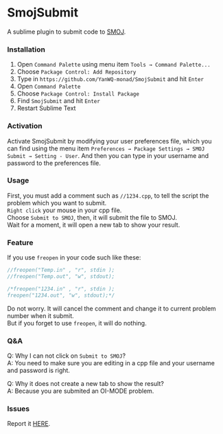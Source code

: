 # SmojSubmit
A sublime plugin to submit code to [SMOJ](http://smoj.nhedu.net).
  
### Installation
1. Open `Command Palette` using menu item `Tools → Command Palette...`
2. Choose `Package Control: Add Repository`
3. Type in `https://github.com/YanWQ-monad/SmojSubmit` and hit `Enter`
4. Open `Command Palette`
5. Choose `Package Control: Install Package`
6. Find `SmojSubmit` and hit `Enter`
7. Restart Sublime Text

### Activation
Activate SmojSubmit by modifying your user preferences file, which you can find using the menu item `Preferences → Package Settings → SMOJ Submit → Setting - User`.
And then you can type in your username and password to the preferences file.

### Usage
First, you must add a comment such as `//1234.cpp`, to tell the script the problem which you want to submit.  
`Right click` your mouse in your cpp file.  
Choose `Submit to SMOJ`, then, it will submit the file to SMOJ.  
Wait for a moment, it will open a new tab to show your result.

### Feature
If you use `freopen` in your code such like these:
``` C++
//freopen("Temp.in" , "r", stdin );
//freopen("Temp.out", "w", stdout);
```
``` C++
/*freopen("1234.in" , "r", stdin );
freopen("1234.out", "w", stdout);*/
```
Do not worry. It will cancel the comment and change it to current problem number when it submit.  
But if you forget to use `freopen`, it will do nothing.

### Q&A
Q: Why I can not click on `Submit to SMOJ`?  
A: You need to make sure you are editing in a cpp file and your username and password is right.

Q: Why it does not create a new tab to show the result?  
A: Because you are submited an OI-MODE problem.

### Issues
Report it [HERE](https://github.com/YanWQ-monad/SmojSubmit/issues).
